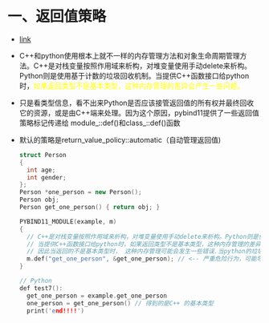 # 一、返回值策略

- [link](https://blog.csdn.net/BlowfishKing/article/details/115765518?ops_request_misc=%257B%2522request%255Fid%2522%253A%2522168983667616782427427734%2522%252C%2522scm%2522%253A%252220140713.130102334.pc%255Fall.%2522%257D&request_id=168983667616782427427734&biz_id=0&utm_medium=distribute.pc_search_result.none-task-blog-2~all~first_rank_ecpm_v1~rank_v31_ecpm-1-115765518-null-null.142^v90^control_2,239^v2^insert_chatgpt&utm_term=pybind11%20%E8%BF%94%E5%9B%9E%E5%80%BC%E9%97%AE%E9%A2%98&spm=1018.2226.3001.4187)

- C++和python使用根本上就不一样的内存管理方法和对象生命周期管理方法。C++是对栈变量按照作用域来析构，对堆变量使用手动delete来析构。Python则是使用基于计数的垃圾回收机制。当提供C++函数接口给python时，<font color=yellow>如果返回类型不是基本类型，这种内存管理的差异会产生一些问题。</font>

- 只是看类型信息，看不出来Python是否应该接管返回值的所有权并最终回收它的资源，或是由C++端来处理。因为这个原因，pybind11提供了一些返回值策略标记传递给 module_::def()和class_::def()函数

- 默认的策略是return_value_policy::automatic（自动管理返回值)

  ```C++
  struct Person
  {
    int age;
    int gender;
  };
  Person *one_person = new Person();
  Person obj;
  Person get_one_person() { return obj; }
  
  PYBIND11_MODULE(example, m)
  {
    // C++是对栈变量按照作用域来析构，对堆变量使用手动delete来析构。Python则是使用基于计数的垃圾回收机制。
    // 当提供C++函数接口给python时，如果返回类型不是基本类型，这种内存管理的差异会产生一些问题
    // 因此当返回的不是基本类型时， 这种内存管理可能会发生一些错误.当python的垃圾回收器最终删除python包装时，pybind11也会尝试析构这个C++对象（使用delete操作符.这时整个应用程序最终会crash，尽管原因非常隐蔽，其实是静态对象内存损坏。
    m.def("get_one_person", &get_one_person); // <-- 严重危险行为，可能导致程序crashed
  }
  
  // Python
  def test7():
    get_one_person = example.get_one_person
    one_person = get_one_person() // 得到的是C++ 的基本类型
    print('end!!!!')
  ```

  

